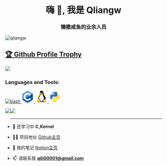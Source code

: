 <h1 align="center">嗨 👋, 我是 Qliangw</h1>
<h3 align="center">懒撒咸鱼的业余人员</h3>

<p align="left"> <img src="https://komarev.com/ghpvc/?username=qliangw&label=Profile%20views&color=0e75b6&style=flat" alt="qliangw" /> </p>

<a href="https://github.com/ryo-ma/github-profile-trophy"><h2>🏆 Github Profile Trophy</h2></a>
<a href="https://github.com/ryo-ma/github-profile-trophy">
  <img width=800 src="https://github-profile-trophy.vercel.app/?username=qliangw&column=8&theme=gruvbox&no-frame=true"/>
</a>

<h3 align="left">Languages and Tools:</h3>
<p align="left"> <a href="https://www.gnu.org/software/bash/" target="_blank" rel="noreferrer"> <img src="https://www.vectorlogo.zone/logos/gnu_bash/gnu_bash-icon.svg" alt="bash" width="40" height="40"/> </a> <a href="https://www.cprogramming.com/" target="_blank" rel="noreferrer"> <img src="https://raw.githubusercontent.com/devicons/devicon/master/icons/c/c-original.svg" alt="c" width="40" height="40"/> </a> <a href="https://www.linux.org/" target="_blank" rel="noreferrer"> <img src="https://raw.githubusercontent.com/devicons/devicon/master/icons/linux/linux-original.svg" alt="linux" width="40" height="40"/> </a> <a href="https://www.python.org" target="_blank" rel="noreferrer"> <img src="https://raw.githubusercontent.com/devicons/devicon/master/icons/python/python-original.svg" alt="python" width="40" height="40"/> </a> </p>

<div>

  <img height="170" align="left" src="https://github-readme-stats.vercel.app/api?username=qliangw&count_private=true&include_all_commits=true" />
  <!-- 
  <p>&nbsp;<img align="center" src="https://github-readme-stats.vercel.app/api?username=qliangw&show_icons=true&locale=en" alt="qliangw" /></p> 
  -->
  
  <!-- 
  <p><img align="left" src="https://github-readme-stats.vercel.app/api/top-langs?username=qliangw&show_icons=true&locale=en&layout=compact" alt="qliangw" /></p>
  -->
  <img src="https://github-readme-stats.vercel.app/api/top-langs/?username=qliangw&layout=compact" />
  

  <!-- <p><img align="center" src="https://github-readme-streak-stats.herokuapp.com/?user=qliangw&" alt="qliangw" /></p> -->

</div>

---


- 🌱 还学习中 **C,Kernel**

- 👨‍💻 项目地址 [Github主页](https://github.com/Qliangw)

- 📝 我的笔记 [Notion主页](https://qliangw.notion.site)

- 📫 请联系我 **qili00001@gmail.com**

